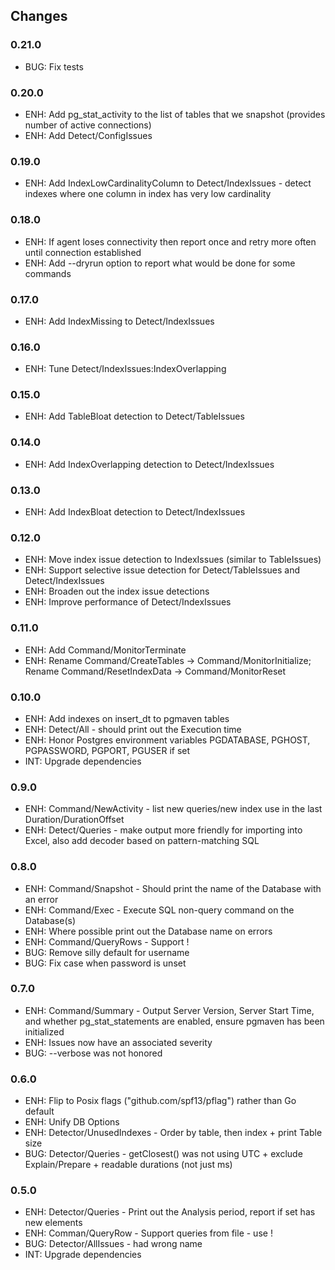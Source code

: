 
## Changes ##

### 0.21.0
 - BUG: Fix tests

### 0.20.0
 - ENH: Add pg_stat_activity to the list of tables that we snapshot (provides number of active connections)
 - ENH: Add Detect/ConfigIssues

### 0.19.0
 - ENH: Add IndexLowCardinalityColumn to Detect/IndexIssues - detect indexes where one column in index has very low cardinality

### 0.18.0
 - ENH: If agent loses connectivity then report once and retry more often until connection established
 - ENH: Add --dryrun option to report what would be done for some commands

### 0.17.0
 - ENH: Add IndexMissing to Detect/IndexIssues

### 0.16.0
 - ENH: Tune Detect/IndexIssues:IndexOverlapping

### 0.15.0
 - ENH: Add TableBloat detection to Detect/TableIssues

### 0.14.0
 - ENH: Add IndexOverlapping detection to Detect/IndexIssues

### 0.13.0
 - ENH: Add IndexBloat detection to Detect/IndexIssues

### 0.12.0
 - ENH: Move index issue detection to IndexIssues (similar to TableIssues)
 - ENH: Support selective issue detection for Detect/TableIssues and Detect/IndexIssues
 - ENH: Broaden out the index issue detections
 - ENH: Improve performance of Detect/IndexIssues

### 0.11.0
 - ENH: Add Command/MonitorTerminate
 - ENH: Rename Command/CreateTables -> Command/MonitorInitialize; Rename Command/ResetIndexData -> Command/MonitorReset

### 0.10.0
 - ENH: Add indexes on insert_dt to pgmaven tables
 - ENH: Detect/All - should print out the Execution time
 - ENH: Honor Postgres environment variables PGDATABASE, PGHOST, PGPASSWORD, PGPORT, PGUSER if set
 - INT: Upgrade dependencies

### 0.9.0
 - ENH: Command/NewActivity - list new queries/new index use in the last Duration/DurationOffset
 - ENH: Detect/Queries - make output more friendly for importing into Excel, also add decoder based on pattern-matching SQL

### 0.8.0
 - ENH: Command/Snapshot - Should print the name of the Database with an error
 - ENH: Command/Exec - Execute SQL non-query command on the Database(s)
 - ENH: Where possible print out the Database name on errors
 - ENH: Command/QueryRows - Support !<filename>
 - BUG: Remove silly default for username
 - BUG: Fix case when password is unset


### 0.7.0
 - ENH: Command/Summary - Output Server Version, Server Start Time, and whether pg_stat_statements are enabled, ensure pgmaven has been initialized
 - ENH: Issues now have an associated severity
 - BUG: --verbose was not honored

### 0.6.0
 - ENH: Flip to Posix flags ("github.com/spf13/pflag") rather than Go default
 - ENH: Unify DB Options
 - ENH: Detector/UnusedIndexes - Order by table, then index + print Table size
 - BUG: Detector/Queries - getClosest() was not using UTC + exclude Explain/Prepare + readable durations (not just ms)

### 0.5.0
 - ENH: Detector/Queries - Print out the Analysis period, report if set has new elements
 - ENH: Comman/QueryRow - Support queries from file - use !
 - BUG: Detector/AllIssues - had wrong name
 - INT: Upgrade dependencies
